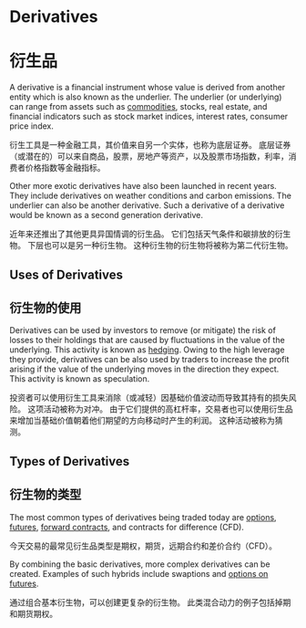 # Derivatives
# 衍生品
A derivative is a financial instrument whose value is derived from another entity which is also known as the underlier. The underlier (or underlying) can range from assets such as [commodities](Commodity.md), stocks, real estate, and financial indicators such as stock market indices, interest rates, consumer price index.

衍生工具是一种金融工具，其价值来自另一个实体，也称为底层证券。 底层证券（或潜在的）可以来自商品，股票，房地产等资产，以及股票市场指数，利率，消费者价格指数等金融指标。

Other more exotic derivatives have also been launched in recent years. They include derivatives on weather conditions and carbon emissions. The underlier can also be another derivative. Such a derivative of a derivative would be known as a second generation derivative.

近年来还推出了其他更具异国情调的衍生品。 它们包括天气条件和碳排放的衍生物。 下层也可以是另一种衍生物。 这种衍生物的衍生物将被称为第二代衍生物。

## Uses of Derivatives
## 衍生物的使用
Derivatives can be used by investors to remove (or mitigate) the risk of losses to their holdings that are caused by fluctuations in the value of the underlying. This activity is known as [hedging](Hedging.md). Owing to the high leverage they provide, derivatives can be also used by traders to increase the profit arising if the value of the underlying moves in the direction they expect. This activity is known as speculation.

投资者可以使用衍生工具来消除（或减轻）因基础价值波动而导致其持有的损失风险。 这项活动被称为对冲。 由于它们提供的高杠杆率，交易者也可以使用衍生品来增加当基础价值朝着他们期望的方向移动时产生的利润。 这种活动被称为猜测。

## Types of Derivatives
## 衍生物的类型

The most common types of derivatives being traded today are [options](../Options_Basics/Introduction.md), [futures](../Futures_Basics/Futures_Contract_Specs.md), [forward contracts](Forward_Contract.md), and contracts for difference (CFD).

今天交易的最常见衍生品类型是期权，期货，远期合约和差价合约（CFD）。

By combining the basic derivatives, more complex derivatives can be created. Examples of such hybrids include swaptions and [options on futures]().

通过组合基本衍生物，可以创建更复杂的衍生物。 此类混合动力的例子包括掉期和期货期权。






